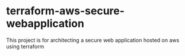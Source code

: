 # terraform-aws-secure-webapplication
This project is for architecting a secure web application hosted on aws using terraform 
